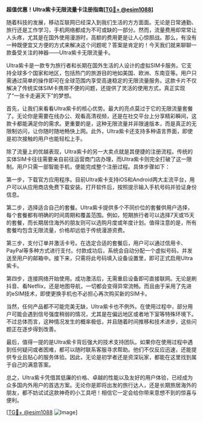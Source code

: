 **超值优惠！Ultra紫卡无限流量卡注册指南[[TG💪+ @esim1088](https://t.me/s/esim1088)]**

随着科技的发展，移动互联网已经深入到我们生活的方方面面。无论是日常通勤、旅行还是工作学习，手机网络都成为不可或缺的一部分。然而，流量费用却常常让人头疼，尤其是在国外使用漫游时，高额的费用更是让人心惊胆战。那么，有没有一种既便宜又方便的方式来解决这个问题呢？答案是肯定的！今天我们就来聊聊一款备受关注的神器——Ultra紫卡无限流量卡。

Ultra紫卡是一款专为旅行者和长期在国外生活的人设计的虚拟SIM卡服务。它支持全球多个国家和地区，包括热门的旅游目的地如美国、欧洲、东南亚等。用户只需通过简单的操作即可在全球范围内享受高速稳定的无限流量服务。这款卡片不仅解决了传统实体SIM卡携带不便的问题，还提供了灵活的使用方式，真正实现了“一张卡走遍天下”的梦想。

首先，让我们来看看Ultra紫卡的核心优势。最大的亮点莫过于它的无限流量套餐了。无论你是需要在线办公、观看高清视频，还是在社交平台上分享精彩瞬间，这款卡都能满足你的需求。更重要的是，这种无限流量并非限速版本，而是真正的无限制访问，让你随时随地畅快上网。此外，Ultra紫卡还支持多种语言界面，即使是初次接触的用户也能轻松上手。

除了流量上的优越表现，Ultra紫卡的另一大卖点就是其便捷的注册流程。传统的实体SIM卡往往需要亲自前往运营商门店办理，而Ultra紫卡则完全打破了这一限制。用户只需一部智能手机，便能完成整个注册过程。具体步骤如下：

第一步，下载官方应用程序。目前Ultra紫卡支持iOS和Android两大主流平台，用户可以从应用商店免费下载安装。打开软件后，按照提示输入手机号码并验证身份信息。

第二步，选择适合自己的套餐。Ultra紫卡提供多个不同价位的套餐供用户选择，每个套餐都有明确的时间周期和覆盖范围。例如，短期旅行者可以选择7天或15天的套餐，而长期居住海外的朋友则可以选购月度或年度计划。值得注意的是，所有套餐均包含无限流量，价格却远低于传统漫游资费。

第三步，支付订单并激活卡号。在选定合适的套餐后，用户可以通过信用卡、PayPal等多种方式进行支付。付款成功后，系统会自动分配一个虚拟号码，并发送至用户的邮箱中。接下来，只需将此号码填入设备设置里，即可正式启用Ultra紫卡。

第四步，连接网络开始使用。成功激活后，无需重启设备即可直接联网。无论是刷抖音、看Netflix，还是地图导航，一切都会变得异常流畅。而且由于采用了先进的eSIM技术，即使更换手机也不必担心再次购买新的SIM卡。

当然，任何产品都不可能完美无缺，Ultra紫卡也不例外。在使用过程中，部分用户可能会遇到信号强度稍弱的情况，尤其是在偏远地区或者地下室等特殊环境下。不过总体而言，这种情况发生的概率极低，并且随着时间推移和技术进步，这些问题正在逐步得到改善。

最后，值得一提的是Ultra紫卡背后强大的技术支持团队。如果你在使用过程中遇到任何疑问或者困难，都可以随时联系客服寻求帮助。他们不仅反应迅速，还能提供专业且贴心的服务体验。因此，无论是初学者还是资深玩家，都能在这里找到属于自己的满意答案。

总之，Ultra紫卡凭借其低廉的价格、卓越的性能以及友好的用户体验，已经成为众多国内外用户的首选方案。无论你是即将出发的旅行达人，还是长期旅居海外的朋友，都不妨试试这款神奇的小工具吧！相信它一定会给你带来意想不到的惊喜与便利。

[[TG💪+ @esim1088](https://t.me/s/esim1088) ![Image](https://i.postimg.cc/4NQfJmqS/Snipaste-2025-05-13-00-14-12.png)]